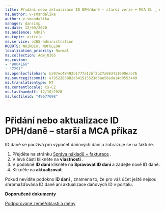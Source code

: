 ```yaml
---
title: Přidání nebo aktualizace ID DPH/daně – starší verze + MCA CL _ doporučené kroky
ms.author: v-smandalika
author: v-smandalika
manager: dansimp
ms.date: 12/09/2020
ms.audience: Admin
ms.topic: article
ms.service: o365-administration
ROBOTS: NOINDEX, NOFOLLOW
localization_priority: Normal
ms.collection: Adm_O365
ms.custom:
- "9004166"
- "7291"
ms.openlocfilehash: ba97ec48492b1777a12bf2b27a68d411690eab76
ms.sourcegitcommit: a7952283882d341515623d5ae58eda14d0553449
ms.translationtype: MT
ms.contentlocale: cs-CZ
ms.lasthandoff: 12/10/2020
ms.locfileid: "49677098"
---
```

# <a name="add-or-update-vattax-id---legacy-wd--mca-cl---recommended-steps"></a>Přidání nebo aktualizace ID DPH/daně – starší a MCA příkaz

ID daně se používá pro výpočet daňových daní a zobrazuje se na faktuře.

1. Přejděte na stránku [Správa nákladů + fakturace](https://ms.portal.azure.com/#blade/Microsoft_Azure_GTM/ModernBillingMenuBlade/Overview) . 
2. V levé části klikněte na **vlastnosti** . 
3. V podokně **ID daní** klikněte na **Spravovat ID daní** a zadejte nové ID daně.
4. Klikněte na **aktualizovat**. 

Pokud nevidíte podokno **ID daní** , znamená to, že pro váš účet ještě nejsou shromažďována ID daně ani aktualizace daňových ID v portálu.

**Doporučené dokumenty**

[Podporované země/oblasti a měny](https://azure.microsoft.com/pricing/faq/)

